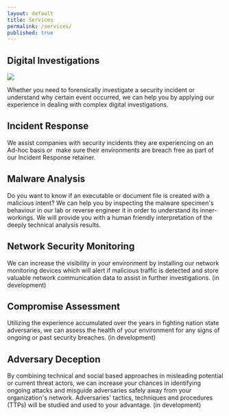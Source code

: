 ```yaml
---
layout: default
title: Services
permalink: /services/
published: true
---
```


## Digital Investigations

<div style="clear: left;">
    <p><img src="{{ site.baseurl }}/images/forensics.png"></p>
    <p>Whether you need to forensically investigate a security incident or understand why certain event occurred, we can help you by applying our experience in dealing with complex digital investigations.</p>
</div>

## Incident Response
We assist companies with security incidents they are experiencing on an Ad-hoc basis or  make sure their environments are breach free as part of our Incident Response retainer.

## Malware Analysis
Do you want to know if an executable or document file is created with a malicious intent? We can help you by inspecting the malware specimen's behaviour in our lab or reverse engineer it in order to understand its inner-workings. We will provide you with a human friendly interpretation of the deeply technical analysis results.

## Network Security Monitoring
We can increase the visibility in your environment by installing our network monitoring devices which will alert if malicious traffic is detected and store valuable network communication data to assist in further investigations. (in development)

## Compromise Assessment
Utilizing the experience accumulated over the years in fighting nation state adversaries, we can assess the health of your environment for any signs of ongoing or past security breaches. (in development)

## Adversary Deception
By combining technical and social based approaches in misleading potential or current threat actors, we can increase your chances in identifying ongoing attacks and misguide adversaries safely away from your organization's network. Adversaries' tactics, techniques and procedures (TTPs) will be studied and used to your advantage. (in development)
